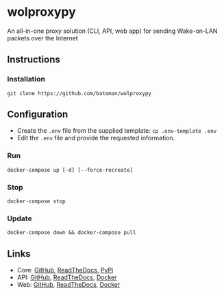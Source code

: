 # wolproxypy
An all-in-one proxy solution (CLI, API, web app) for sending Wake-on-LAN packets over the Internet

## Instructions

### Installation

`git clone https://github.com/bateman/wolproxypy`

## Configuration

- Create the `.env` file from the supplied template: `cp .env-template .env`
- Edit the `.env` file and provide the requested information.

### Run

`docker-compose up [-d] [--force-recreate]`

### Stop

`docker-compose stop`

### Update

`docker-compose down && docker-compose pull`

## Links

* Core: [GitHub](https://github.com/bateman/wolproxypycli), [ReadTheDocs](http://wolproxypycli.readthedocs.io/), [PyPi](https://pypi.org/project/wolproxypycli/)
* API: [GitHub](https://github.com/bateman/wolproxypyapi), [ReadTheDocs](http://wolproxypyapi.readthedocs.io/), [Docker](https://hub.docker.com/repository/docker/bateman/wolproxypyapi)
* Web: [GitHub](https://github.com/bateman/wolproxypyweb), [ReadTheDocs](http://wolproxypyweb.readthedocs.io/), [Docker](https://hub.docker.com/repository/docker/bateman/wolproxypyweb)

